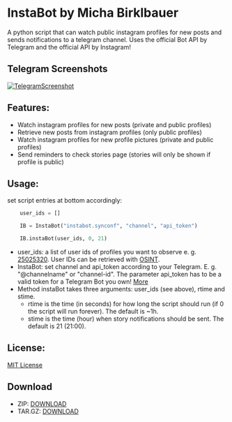 # InstaBot by Micha Birklbauer
A python script that can watch public instagram profiles for new posts and sends notifications to a telegram channel. Uses the official Bot API by Telegram and the official API by Instagram!

## Telegram Screenshots

[![TelegramScreenshot](https://raw.githubusercontent.com/t0xic-m/instagram_watchdog/master/docs/instabot.jpg)](https://www.instagram.com/katie_kosova/)

## Features:
- Watch instagram profiles for new posts (private and public profiles)
- Retrieve new posts from instagram profiles (only public profiles)
- Watch instagram profiles for new profile pictures (private and public profiles)
- Send reminders to check stories page (stories will only be shown if profile is public)

## Usage:

set script entries at bottom accordingly:

```python
	user_ids = []

	IB = InstaBot("instabot.synconf", "channel", "api_token")

	IB.instaBot(user_ids, 0, 21)
```

- user_ids: a list of user ids of profiles you want to observe e. g. [25025320](https://instagram.com/instagram). User IDs can be retrieved with [OSINT](https://inteltechniques.com/menu.html).
- InstaBot: set channel and api_token according to your Telegram. E. g. "@channelname" or "channel-id". The parameter api_token has to be a valid token for a Telegram Bot you own! [More](https://core.telegram.org/)
- Method instaBot takes three arguments: user_ids (see above), rtime and stime.
  - rtime is the time (in seconds) for how long the script should run (if 0 the script will run forever). The default is ~1h.
  - stime is the time (hour) when story notifications should be sent. The default is 21 (21:00).
  
## License:
  
[MIT License](https://github.com/t0xic-m/instagram_watchdog/blob/master/LICENSE.md)
  
## Download
  
- ZIP: [DOWNLOAD](https://github.com/t0xic-m/instagram_watchdog/archive/master.zip)
- TAR.GZ: [DOWNLOAD](https://github.com/t0xic-m/instagram_watchdog/archive/master.tar.gz)
